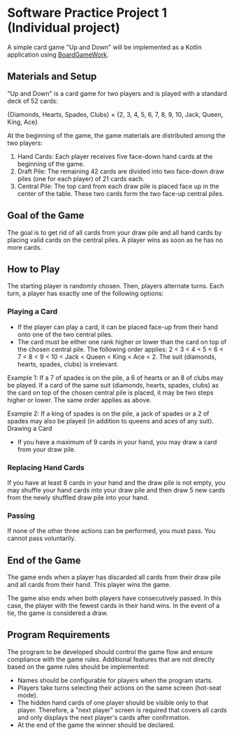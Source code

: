 # Software Practice Project 1 (Individual project)
A simple card game "Up and Down" will be implemented as a Kotlin application using [BoardGameWork](https://github.com/tudo-aqua/bgw).

## Materials and Setup
"Up and Down" is a card game for two players and is played with a standard deck of 52 cards:

{Diamonds, Hearts, Spades, Clubs} × {2, 3, 4, 5, 6, 7, 8, 9, 10, Jack, Queen, King, Ace}

At the beginning of the game, the game materials are distributed among the two players:

1. Hand Cards: Each player receives five face-down hand cards at the beginning of the game.
2. Draft Pile: The remaining 42 cards are divided into two face-down draw piles (one for each player) of 21 cards each.
3. Central Pile: The top card from each draw pile is placed face up in the center of the table. These two cards form the two face-up central piles.

## Goal of the Game
The goal is to get rid of all cards from your draw pile and all hand cards by placing valid cards on the central piles. A player wins as soon as he has no more cards.

## How to Play
The starting player is randomly chosen. Then, players alternate turns. Each turn, a player has exactly one of the following options:

### Playing a Card

* If the player can play a card, it can be placed face-up from their hand onto one of the two central piles.
* The card must be either one rank higher or lower than the card on top of the chosen central pile. The following order applies: 2 < 3 < 4 < 5 < 6 < 7 < 8 < 9 < 10 < Jack < Queen < King < Ace < 2. The suit (diamonds, hearts, spades, clubs) is irrelevant. 

Example 1: If a 7 of spades is on the pile, a 6 of hearts or an 8 of clubs may be played.
If a card of the same suit (diamonds, hearts, spades, clubs) as the card on top of the chosen central pile is placed, it may be two steps higher or lower. The same order applies as above.

Example 2: If a king of spades is on the pile, a jack of spades or a 2 of spades may also be played (in addition to queens and aces of any suit).
Drawing a Card

* If you have a maximum of 9 cards in your hand, you may draw a card from your draw pile.

### Replacing Hand Cards

If you have at least 8 cards in your hand and the draw pile is not empty, you may shuffle your hand cards into your draw pile and then draw 5 new cards from the newly shuffled draw pile into your hand.

### Passing

If none of the other three actions can be performed, you must pass. You cannot pass voluntarily.

## End of the Game
The game ends when a player has discarded all cards from their draw pile and all cards from their hand. This player wins the game.

The game also ends when both players have consecutively passed. In this case, the player with the fewest cards in their hand wins. In the event of a tie, the game is considered a draw.

## Program Requirements
The program to be developed should control the game flow and ensure compliance with the game rules. Additional features that are not directly based on the game rules should be implemented:

* Names should be configurable for players when the program starts.
* Players take turns selecting their actions on the same screen (hot-seat mode).
* The hidden hand cards of one player should be visible only to that player. Therefore, a "next player" screen is required that covers all cards and only displays the next player's cards after confirmation.
* At the end of the game the winner should be declared.